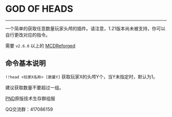 # GOD OF HEADS
---------
一个简单的获取任意数量玩家头颅的插件。请注意，1.21版本尚未被支持，你可以自行更改对应的指令。

需要 `v2.6.0` 以上的 [MCDReforged](https://github.com/Fallen-Breath/MCDReforged)

##  命令基本说明

`!!head <玩家X名称> [数量Y]` 获取玩家X的头颅Y个，当Y未指定时，默认为1。

建议获取数量不要超过一组。

[PND](https://github.com/orgs/Passion-Never-Dissipate/repositories)原版技术生存群组服

QQ交流群：417086159








